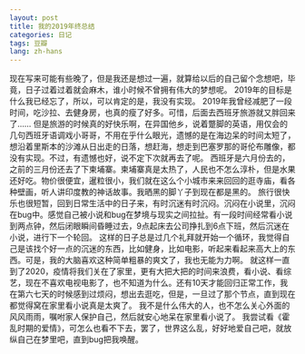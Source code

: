 ```yaml
---
layout: post
title: 我的2019年终总结
categories: 日记
tags: 豆瓣
lang: zh-hans
---
```

现在写来可能有些晚了，但是我还是想过一遍，就算给以后的自己留个念想吧，毕竟，日子过着过着就会麻木，谁小时候不曾拥有伟大的梦想呢。
2019年的目标是什么我已经忘了，所以，可以肯定的是，我没有实现。
2019年我曾经减肥了一段时间，吃沙拉、去健身房，也真的瘦了好多。可惜，后面去西班牙旅游就又胖回来了……
但是旅游的时候真的好快乐啊，在异国他乡，说着蹩脚的英语，用仅会的几句西班牙语调戏小哥哥，不用在乎什么眼光，遗憾的是在海边呆的时间太短了，想沿着里斯本的沙滩从日出走的日落，想赶海，想走到巴塞罗那的哥伦布雕像，都没有实现。不过，有遗憾也好，说不定下次就再去了呢。
西班牙是六月份去的，之前的三月份还去了下柬埔寨。柬埔寨真是太热了，人民也不怎么淳朴，但是水果还好吃。物价很便宜，暹粒很小，我们就在这么个小城市来来回回的逛寺庙，看各种壁画，听人讲印度教的神话故事。我晒黑的脚丫子到现在都是黑的。
旅行很快乐也很短暂，回到日常生活中的日子来，有时沉迷有时沉闷。沉闷在小说里，沉闷在bug中。感觉自己被小说和bug在梦境与现实之间拉扯。有一段时间经常看小说到两点钟，然后闭眼瞬间昏睡过去，9点起床去公司挣扎到6点下班，然后沉迷在小说，进行下一个轮回。
这样的日子总是过几个礼拜就开始一个循环，我觉得自己是该找个好一点的沉迷的东西，比如健身，比如电影，听起来看起来高大上的东西。可是，我的大脑喜欢这种简单粗暴的爽文了，我也无能为力啊。
就这样一直到了2020，疫情将我们关在了家里，更有大把大把的时间来浪费，看小说、看综艺，现在不喜欢电视电影了，也不知道为什么。还有10天才能回归正常工作，我在第六七天的时候感到过烦闷，想出去逛吃，但是，一旦过了那个节点，直到现在都觉得窝在家里看小说真是太爽了。
我不是什么伟大的人，也不怎么关心外面的风风雨雨，嘱咐家人保护自己，然后就安心地呆在家里看小说了。
我尝试看《霍乱时期的爱情》，可怎么也看不下去，罢了，世界这么乱，好好地爱自己吧，就放纵自己在梦里吧，直到bug把我唤醒。